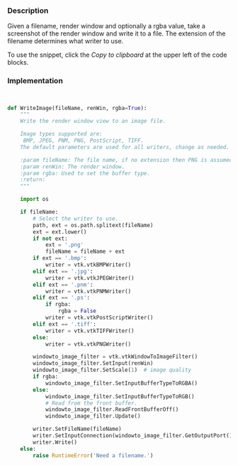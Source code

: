 ### Description
Given a filename, render window and optionally a rgba value, take a screenshot of the render window and write it to a file. The extension of the filename determines what writer to use.

To use the snippet, click the *Copy to clipboard* at the upper left of the code blocks.

### Implementation
```python


def WriteImage(fileName, renWin, rgba=True):
    """
    Write the render window view to an image file.

    Image types supported are:
     BMP, JPEG, PNM, PNG, PostScript, TIFF.
    The default parameters are used for all writers, change as needed.

    :param fileName: The file name, if no extension then PNG is assumed.
    :param renWin: The render window.
    :param rgba: Used to set the buffer type.
    :return:
    """

    import os

    if fileName:
        # Select the writer to use.
        path, ext = os.path.splitext(fileName)
        ext = ext.lower()
        if not ext:
            ext = '.png'
            fileName = fileName + ext
        if ext == '.bmp':
            writer = vtk.vtkBMPWriter()
        elif ext == '.jpg':
            writer = vtk.vtkJPEGWriter()
        elif ext == '.pnm':
            writer = vtk.vtkPNMWriter()
        elif ext == '.ps':
            if rgba:
                rgba = False
            writer = vtk.vtkPostScriptWriter()
        elif ext == '.tiff':
            writer = vtk.vtkTIFFWriter()
        else:
            writer = vtk.vtkPNGWriter()

        windowto_image_filter = vtk.vtkWindowToImageFilter()
        windowto_image_filter.SetInput(renWin)
        windowto_image_filter.SetScale(1)  # image quality
        if rgba:
            windowto_image_filter.SetInputBufferTypeToRGBA()
        else:
            windowto_image_filter.SetInputBufferTypeToRGB()
            # Read from the front buffer.
            windowto_image_filter.ReadFrontBufferOff()
            windowto_image_filter.Update()

        writer.SetFileName(fileName)
        writer.SetInputConnection(windowto_image_filter.GetOutputPort())
        writer.Write()
    else:
        raise RuntimeError('Need a filename.')


```